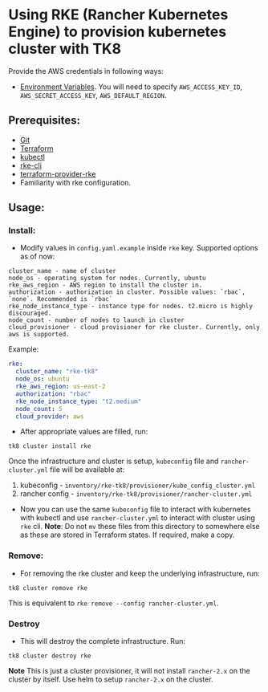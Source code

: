 # Using RKE (Rancher Kubernetes Engine) to provision kubernetes cluster with TK8

Provide the AWS credentials in following ways:

* [Environment Variables](https://docs.aws.amazon.com/cli/latest/userguide/cli-environment.html). You will need to specify `AWS_ACCESS_KEY_ID`, `AWS_SECRET_ACCESS_KEY`, `AWS_DEFAULT_REGION`.

## Prerequisites:
* [Git](https://git-scm.com/)
* [Terraform](https://www.terraform.io/downloads.html)
* [kubectl](https://kubernetes.io/docs/tasks/tools/install-kubectl/)
* [rke-cli](https://github.com/rancher/rke)
* [terraform-provider-rke](https://github.com/yamamoto-febc/terraform-provider-rke)
* Familiarity with rke configuration.  

## Usage:

### Install:
* Modify values in `config.yaml.example` inside `rke` key. Supported options as of now:

```
cluster_name - name of cluster
node_os - operating system for nodes. Currently, ubuntu
rke_aws_region - AWS region to install the cluster in.
authorization - authorization in cluster. Possible values: `rbac`, `none`. Recommended is `rbac`
rke_node_instance_type - instance type for nodes. t2.micro is highly discouraged.
node_count - number of nodes to launch in cluster
cloud_provisioner - cloud provisioner for rke cluster. Currently, only aws is supported. 
```

Example:
```yaml
rke:
  cluster_name: "rke-tk8"
  node_os: ubuntu
  rke_aws_region: us-east-2
  authorization: "rbac"
  rke_node_instance_type: "t2.medium"
  node_count: 5
  cloud_provider: aws
```

* After appropriate values are filled, run:
```shell
tk8 cluster install rke
```

Once the infrastructure and cluster is setup, `kubeconfig` file and `rancher-cluster.yml` file will be available at:
1. kubeconfig - `inventory/rke-tk8/provisioner/kube_config_cluster.yml`
2. rancher config - `inventory/rke-tk8/provisioner/rancher-cluster.yml`

* Now you can use the same `kubeconfig` file to interact with kubernetes with kubectl and use `rancher-cluster.yml` to interact with cluster using `rke` cli.
**Note**: Do not `mv` these files from this directory to somewhere else as these are stored in Terraform states. If required, make a copy.

### Remove:
* For removing the rke cluster and keep the underlying infrastructure, run:
```shell
tk8 cluster remove rke
```

This is equivalent to `rke remove --config rancher-cluster.yml`.

### Destroy
* This will destroy the complete infrastructure. Run:
```shell
tk8 cluster destroy rke
```

**Note** This is just a cluster provisioner, it will not install `rancher-2.x` on the cluster by itself. Use helm to setup `rancher-2.x` on the cluster.
